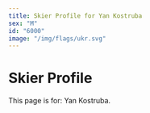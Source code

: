 ```yaml
---
title: Skier Profile for Yan Kostruba
sex: "M"
id: "6000"
image: "/img/flags/ukr.svg" 
---
```


# Skier Profile

This page is for: Yan Kostruba.
    